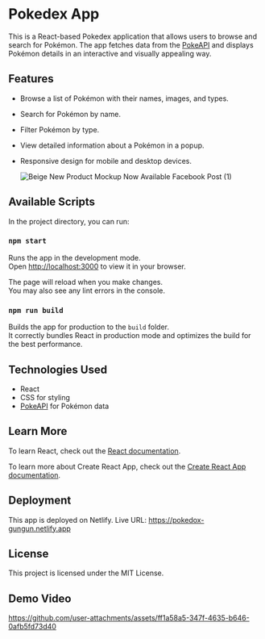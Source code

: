 # Pokedex App

This is a React-based Pokedex application that allows users to browse and search for Pokémon. The app fetches data from the [PokeAPI](https://pokeapi.co/) and displays Pokémon details in an interactive and visually appealing way.

## Features

- Browse a list of Pokémon with their names, images, and types.
- Search for Pokémon by name.
- Filter Pokémon by type.
- View detailed information about a Pokémon in a popup.
- Responsive design for mobile and desktop devices.

  ![Beige New Product Mockup Now Available Facebook Post (1)](https://github.com/user-attachments/assets/f6762cff-73d3-42af-9aae-d5f482d651aa)
## Available Scripts

In the project directory, you can run:

### `npm start`

Runs the app in the development mode.\
Open [http://localhost:3000](https://pokedox-gungun.netlify.app/) to view it in your browser.

The page will reload when you make changes.\
You may also see any lint errors in the console.

### `npm run build`

Builds the app for production to the `build` folder.\
It correctly bundles React in production mode and optimizes the build for the best performance.

## Technologies Used

- React
- CSS for styling
- [PokeAPI](https://pokeapi.co/) for Pokémon data

## Learn More

To learn React, check out the [React documentation](https://reactjs.org/).

To learn more about Create React App, check out the [Create React App documentation](https://facebook.github.io/create-react-app/docs/getting-started).

## Deployment

This app is deployed on Netlify. Live URL: https://pokedox-gungun.netlify.app

## License

This project is licensed under the MIT License.

## Demo Video 




https://github.com/user-attachments/assets/ff1a58a5-347f-4635-b646-0afb5fd73d40




